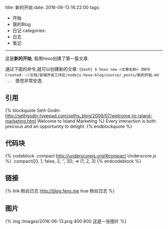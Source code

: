 title: 新的开始
date: 2016-06-13 16:22:00
tags:
- 开始
- 我的Blog
- 日记
categories:
- 日志
- 笔记
---

这是**新的开始**, 我用hexo创建了第一篇文章.

通过下面的命令,就可以创建新的文章:
    ```{bash}
    $ hexo new <文章名称>
    INFO  Created: ~/文档/前端开发工作区/nodejs-hexo-blog/source/_posts/新的开始.md
    ...
    ```
感觉非常安逸.


## 引用
{% blockquote Seth Godin http://sethgodin.typepad.com/seths_blog/2009/07/welcome-to-island-marketing.html Welcome to Island Marketing %}
Every interaction is both precious and an opportunity to delight.
{% endblockquote %}

## 代码块
{% codeblock .compact http://underscorejs.org/#compact Underscore.js %}
.compact([0, 1, false, 2, ‘’, 3]);
=> [1, 2, 3]
{% endcodeblock %}

## 链接
{% link 粉丝日志 http://blog.fens.me true 粉丝日志 %}

## 图片
{% img /images/2016-06-13.png 400 600 这是一张图片 %}
